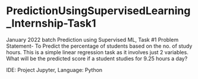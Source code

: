# PredictionUsingSupervisedLearning_Internship-Task1
January 2022 batch
Prediction using Supervised ML, Task #1
Problem Statement- To Predict the percentage of students based on the no. of study hours. This is a simple linear regression task as it involves just 2 variables.
What will be the predicted score if a student studies for 9.25 hours a day?

IDE: Project Jupyter, Language: Python
